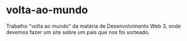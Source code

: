 # volta-ao-mundo
Trabalho "volta ao mundo" da matéria de Desenvolvimento Web 3, onde devemos fazer um site sobre um país que nos foi sorteado.
